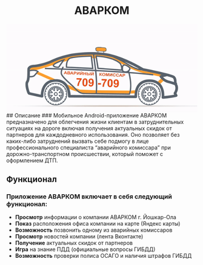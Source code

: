 <h1 align="center">АВАРКОМ</h1>
<img src="./app/src/main/assets/logo_animate.gif" align="center">
## Описание
### Мобильное Android-приложение АВАРКОМ предназначено для облегчения жизни клиентам в затруднительных ситуациях на дороге включая получения актуальных скидок от партнеров для каждодневного использования. Оно позволяет без каких-либо затруднений вызвать себе подмогу в лице профессионального специалиста “аварийного комиссара” при дорожно-транспортном происшествии, который поможет с оформлением ДТП. 

## Функционал
### Приложение АВАРКОМ включает в себя следующий функционал:
- **Просмотр** информации о компании АВАРКОМ г. Йошкар-Ола
- **Показ** расположения офиса компании на карте (Яндекс карты)
- **Возможность** позвонить одному из аварийных комиссаров
- **Просмотр** новостей компании (лента Вконтакте)
- **Получение** актуальных скидок от партнеров
- **Игра** на знание ПДД (официальные вопросы ГИБДД)
- **Возможность** проверки полиса ОСАГО и наличия штрафов ГИБДД